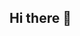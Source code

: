 ## Hi there 👋

<!--
**Superkingwilliam/Superkingwilliam** is a ✨ _special_ ✨ repository because its `README.md` (this file) appears on your GitHub profile.

Here are some ideas to get you started:

- 🔭 I’m currently working on making more money.
- 🌱 I’m currently learning github and US stock market.
- 👯 I’m looking to collaborate on stock strategy.
- 🤔 I’m looking for help with US stock strategy
-->
